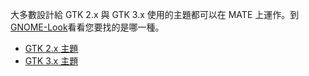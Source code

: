 <!--
.. link:
.. description:
.. tags: Themes
.. date: 2014-02-24 17:32:07
.. title: 佈景主題
.. slug: themes
-->

大多數設計給 GTK 2.x 與 GTK 3.x 使用的主題都可以在 MATE 上運作。到
[GNOME-Look](http://gnome-look.org)看看您要找的是哪一種。

  * [GTK 2.x 主題](https://www.gnome-look.org/browse/cat/136/)
  * [GTK 3.x 主題](https://www.gnome-look.org/browse/cat/135/)


